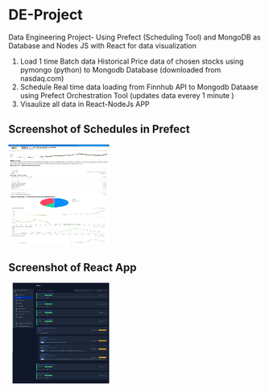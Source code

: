 # DE-Project
Data Engineering Project- Using Prefect (Scheduling Tool) and MongoDB as Database and Nodes JS with React for data visualization
1. Load 1 time Batch data Historical Price data of chosen stocks using pymongo (python) to Mongodb Database (downloaded from nasdaq.com)
2. Schedule Real time data loading from Finnhub API to Mongodb Dataase using Prefect Orchestration Tool (updates data everey 1 minute )
3. Visaulize all data in React-NodeJs APP
## Screenshot of Schedules in Prefect
<img src="images\reactapp.jpeg" alt="React App" width="200" height="200">

## Screenshot of React App
<img src="prefectschedules.jpeg" alt="React App" width="200" height="200">

